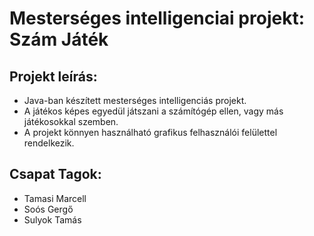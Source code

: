 # Mesterséges intelligenciai projekt: Szám Játék
##	Projekt leírás:
* Java-ban készített mesterséges intelligenciás projekt.
* A játékos képes egyedül játszani a számítógép ellen, vagy más játékosokkal szemben.
* A projekt könnyen használható grafikus felhasználói felülettel rendelkezik.
##	Csapat Tagok: 	
* Tamasi Marcell
* Soós Gergő
* Sulyok Tamás
